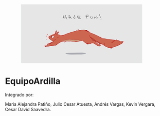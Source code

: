 
<p align="center">
  <img src="https://github.com/Malejapr795/EquipoArdilla/blob/main/img_intro/squirrel_running.gif" width="400" />
</p>

# EquipoArdilla
Integrado por:

María Alejandra Patiño, Julio Cesar Atuesta, Andrés Vargas, Kevin Vergara, Cesar David Saavedra.
